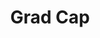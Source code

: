 ---
title: "Grad Cap"
price: "$300"
image: "/assets/img/productfeatureimg1.jpg?nf_resize=fit&w=320"
description: "A customized grad cap for your future graduate"
bestseller: true 
sale: false
tags: ["Products" , "Hats"]
---